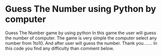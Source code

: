 # Guess The Number using Python by computer
Guess The Number game by using python 
In this game the user will guess the number of computer. 
The game is very simple the computer select any number from 1to10.
And after user will guess the number. 
Thank you....... 
In this code you find any difficulty than comment below. 

